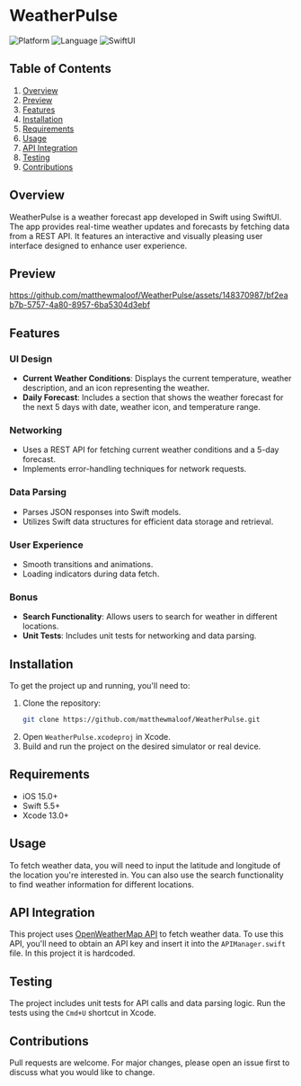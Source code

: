 # WeatherPulse

![Platform](https://img.shields.io/badge/platform-iOS-blue)
![Language](https://img.shields.io/badge/language-Swift-orange)
![SwiftUI](https://img.shields.io/badge/framework-SwiftUI-brightgreen)

## Table of Contents
1. [Overview](#overview)
2. [Preview](#preview)
3. [Features](#features)
4. [Installation](#installation)
5. [Requirements](#requirements)
6. [Usage](#usage)
7. [API Integration](#api-integration)
8. [Testing](#testing)
9. [Contributions](#contributions)

## Overview

WeatherPulse is a weather forecast app developed in Swift using SwiftUI. The app provides real-time weather updates and forecasts by fetching data from a REST API. It features an interactive and visually pleasing user interface designed to enhance user experience.

## Preview

https://github.com/matthewmaloof/WeatherPulse/assets/148370987/bf2eab7b-5757-4a80-8957-6ba5304d3ebf

## Features

### UI Design

- **Current Weather Conditions**: Displays the current temperature, weather description, and an icon representing the weather.
- **Daily Forecast**: Includes a section that shows the weather forecast for the next 5 days with date, weather icon, and temperature range.

### Networking

- Uses a REST API for fetching current weather conditions and a 5-day forecast.
- Implements error-handling techniques for network requests.

### Data Parsing

- Parses JSON responses into Swift models.
- Utilizes Swift data structures for efficient data storage and retrieval.

### User Experience

- Smooth transitions and animations.
- Loading indicators during data fetch.

### Bonus

- **Search Functionality**: Allows users to search for weather in different locations.
- **Unit Tests**: Includes unit tests for networking and data parsing.

## Installation

To get the project up and running, you'll need to:

1. Clone the repository: 
    ```sh
    git clone https://github.com/matthewmaloof/WeatherPulse.git
    ```
2. Open `WeatherPulse.xcodeproj` in Xcode.
3. Build and run the project on the desired simulator or real device.

## Requirements

- iOS 15.0+
- Swift 5.5+
- Xcode 13.0+

## Usage

To fetch weather data, you will need to input the latitude and longitude of the location you're interested in. You can also use the search functionality to find weather information for different locations.

## API Integration

This project uses [OpenWeatherMap API](https://openweathermap.org/api) to fetch weather data. To use this API, you'll need to obtain an API key and insert it into the `APIManager.swift` file. In this project it is hardcoded.

## Testing

The project includes unit tests for API calls and data parsing logic. Run the tests using the `Cmd+U` shortcut in Xcode.

## Contributions

Pull requests are welcome. For major changes, please open an issue first to discuss what you would like to change.
